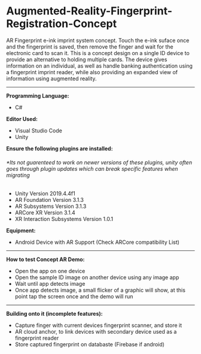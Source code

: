 # Augmented-Reality-Fingerprint-Registration-Concept

AR Fingerprint e-ink imprint system concept. Touch the e-ink suface once and the fingerprint is saved, then remove the finger and wait for the electronic card to scan it.
This is a concept design on a single ID device to provide an alternative to holding multiple cards. The device gives information on an individual, as well as handle banking authentication using a fingerprint imprint reader, while also providing an expanded view of information using augmented reality.

<hr>

<strong> Programming Language:  </strong>
<ul>
 	<li> C# </li>
</ul>

<strong> Editor Used:  </strong>
<ul>
 	<li> Visual Studio Code </li>
 	<li> Unity </li>
</ul>


<strong>  Ensure the following plugins are installed:  </strong>
<h6>*Its not guarenteed to work on newer versions of these plugins, unity often goes through plugin updates which can break specific features when migrating </h3>
<ul>
  <li> Unity Version 2019.4.4f1 </li>
  <li> AR Foundation Version 3.1.3 </li>
  <li> AR Subsystems  Version 3.1.3 </li>
  <li> ARCore XR  Version 3.1.4 </li>
  <li> XR Interaction Subsystems Version 1.0.1  </li>
</ul>

<strong> Equipment: </strong>
<ul>
 	<li> Android Device with AR Support (Check ARCore compatibility List) </li>
</ul>

<hr>

<strong> How to test Concept AR Demo: </strong>
<ul>
 	<li> Open the app on one device </li>
 	<li> Open the sample ID image on another device using any image app </li>
 	<li> Wait until app detects image </li>
 	<li> Once app detects image, a small flicker of a graphic will show, at this point tap the screen once and the demo will run </li>
</ul>

<hr>

<strong> Building onto it (incomplete features): </strong>
<ul>
 <li> Capture finger with current devices fingerprint scanner, and store it </li>
 <li> AR cloud anchor, to link devices with secondary device used as a fingerprint reader </li>
 <li> Store captured fingerprint on databaste (Firebase if android) </li>
</ul>

